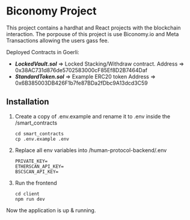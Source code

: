 # Biconomy Project

This project contains a hardhat and React projects with the blockchain interaction.
The porpouse of this project is use Biconomy.io and Meta Transactions allowing the users gass fee.

Deployed Contracts in Goerli:
- ***LockedVault.sol*** => Locked Stacking/Withdraw contract. Address => 0x38AC731d876de5702583000cF85Ef8D2B7464Daf
- ***StandardToken.sol*** => Example ERC20 token Address => 0x6B385003DB426F1b7fe87BDa2fDbc9A13dcd3C59

## Installation
1. Create a copy of .env.example and rename it to .env inside the /smart_contracts
    ```shell
    cd smart_contracts
    cp .env.example .env
    ```
2. Replace all env variables into /human-protocol-backend/.env
	```shell
    PRIVATE_KEY=
    ETHERSCAN_API_KEY=
    BSCSCAN_API_KEY=
    ```
3. Run the frontend
	```shell
    cd client
    npm run dev
    ```

Now the application is up & running.
